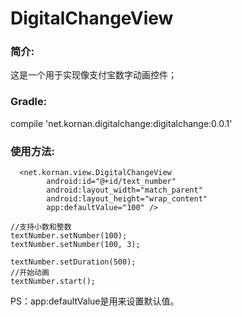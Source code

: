 DigitalChangeView
====
### 简介:
  这是一个用于实现像支付宝数字动画控件；

### Gradle: 
  compile 'net.kornan.digitalchange:digitalchange:0.0.1'
  
### 使用方法:
```
  <net.kornan.view.DigitalChangeView
        android:id="@+id/text_number"
        android:layout_width="match_parent"
        android:layout_height="wrap_content"
        app:defaultValue="100" />
```
```
//支持小数和整数
textNumber.setNumber(100);
textNumber.setNumber(100, 3);

textNumber.setDuration(500);
//开始动画
textNumber.start();
```
  PS：app:defaultValue是用来设置默认值。
